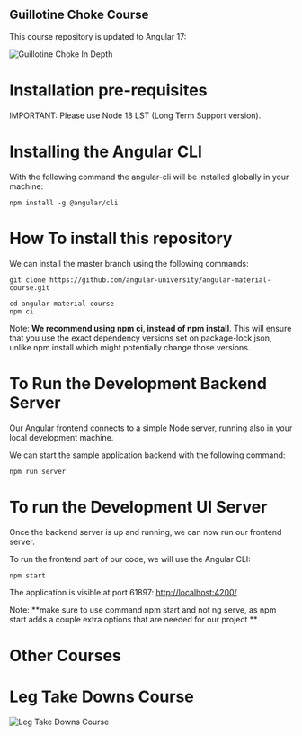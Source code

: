 
## Guillotine Choke Course


This course repository is updated to Angular 17:

![Guillotine Choke In Depth](https://www.bjjee.com/wp-content/uploads/2022/02/Aggressive-Guillotine-Choke.jpg)


# Installation pre-requisites

IMPORTANT: Please use Node 18 LST (Long Term Support version).

# Installing the Angular CLI

With the following command the angular-cli will be installed globally in your machine:

    npm install -g @angular/cli 

# How To install this repository

We can install the master branch using the following commands:

    git clone https://github.com/angular-university/angular-material-course.git

    cd angular-material-course
    npm ci

Note: **We recommend using npm ci, instead of npm install**. This will ensure that you use the exact dependency versions set on package-lock.json, unlike npm install which might potentially change those versions.

# To Run the Development Backend Server

Our Angular frontend connects to a simple Node server, running also in your local development machine.

We can start the sample application backend with the following command:

    npm run server

# To run the Development UI Server

Once the backend server is up and running, we can now run our frontend server. 

To run the frontend part of our code, we will use the Angular CLI:

    npm start 

The application is visible at port 61897: [http://localhost:4200/](http://localhost:4200/)

Note: **make sure to use command npm start and not ng serve, as npm start adds a couple extra options that are needed for our project **

# Other Courses

# Leg Take Downs Course

![Leg Take Downs Course](https://cdn.evolve-university.com/wp-content/uploads/2022/08/single-vs-double-leg-takedown.jpg)






